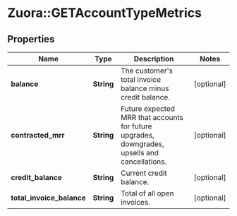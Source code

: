 # Zuora::GETAccountTypeMetrics

## Properties
Name | Type | Description | Notes
------------ | ------------- | ------------- | -------------
**balance** | **String** | The customer&#39;s total invoice balance minus credit balance.  | [optional] 
**contracted_mrr** | **String** | Future expected MRR that accounts for future upgrades, downgrades, upsells and cancellations.  | [optional] 
**credit_balance** | **String** | Current credit balance.  | [optional] 
**total_invoice_balance** | **String** | Total of all open invoices.  | [optional] 



